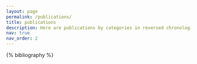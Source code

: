 ```yaml
---
layout: page
permalink: /publications/
title: publications
description: Here are publications by categories in reversed chronological order.
nav: true
nav_order: 2
---
```


<!-- _pages/publications.md -->
<div class="publications">

{% bibliography %}

</div>
